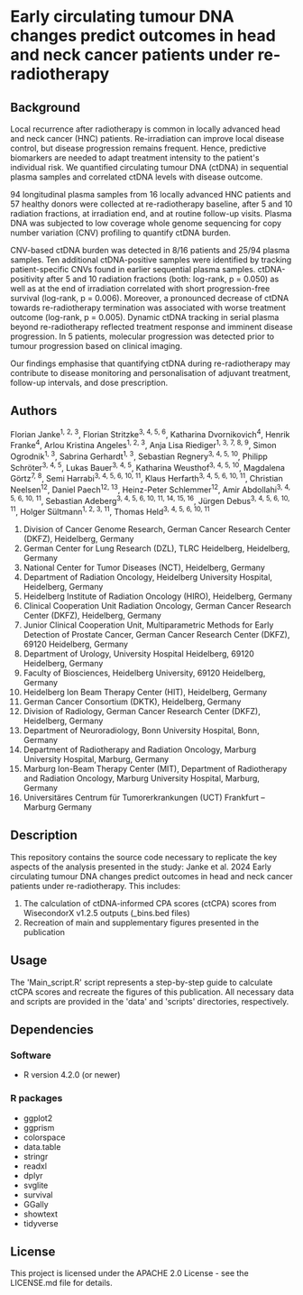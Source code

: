 # Early circulating tumour DNA changes predict outcomes in head and neck cancer patients under re-radiotherapy

## Background
Local recurrence after radiotherapy is common in locally advanced head and neck cancer (HNC) patients. Re-irradiation can improve local disease control, but disease progression remains frequent. Hence, predictive biomarkers are needed to adapt treatment intensity to the patient's individual risk. We quantified circulating tumour DNA (ctDNA) in sequential plasma samples and correlated ctDNA levels with disease outcome.

94 longitudinal plasma samples from 16 locally advanced HNC patients and 57 healthy donors were collected at re-radiotherapy baseline, after 5 and 10 radiation fractions, at irradiation end, and at routine follow-up visits. Plasma DNA was subjected to low coverage whole genome sequencing for copy number variation (CNV) profiling to quantify ctDNA burden.

CNV-based ctDNA burden was detected in 8/16 patients and 25/94 plasma samples. Ten additional ctDNA-positive samples were identified by tracking patient-specific CNVs found in earlier sequential plasma samples. ctDNA-positivity after 5 and 10 radiation fractions (both: log-rank, p = 0.050) as well as at the end of irradiation correlated with short progression-free survival (log-rank, p = 0.006). Moreover, a pronounced decrease of ctDNA towards re-radiotherapy termination was associated with worse treatment outcome (log-rank, p = 0.005). Dynamic ctDNA tracking in serial plasma beyond re-radiotherapy reflected treatment response and imminent disease progression. In 5 patients, molecular progression was detected prior to tumour progression based on clinical imaging.

Our findings emphasise that quantifying ctDNA during re-radiotherapy may contribute to disease monitoring and personalisation of adjuvant treatment, follow-up intervals, and dose prescription.

## Authors
Florian Janke<sup>1, 2, 3</sup>, Florian Stritzke<sup>3, 4, 5, 6</sup>, Katharina Dvornikovich<sup>4</sup>, Henrik Franke<sup>4</sup>, Arlou Kristina Angeles<sup>1, 2, 3</sup>, Anja Lisa Riediger<sup>1, 3, 7, 8, 9</sup>, Simon Ogrodnik<sup>1, 3</sup>, Sabrina Gerhardt<sup>1, 3</sup>, Sebastian Regnery<sup>3, 4, 5, 10</sup>, Philipp Schröter<sup>3, 4, 5</sup>, Lukas Bauer<sup>3, 4, 5</sup>, Katharina Weusthof<sup>3, 4, 5, 10</sup>, Magdalena Görtz<sup>7, 8</sup>, Semi Harrabi<sup>3, 4, 5, 6, 10, 11</sup>, Klaus Herfarth<sup>3, 4, 5, 6, 10, 11</sup>, Christian Neelsen<sup>12</sup>, Daniel Paech<sup>12, 13</sup>, Heinz-Peter Schlemmer<sup>12</sup>, Amir Abdollahi<sup>3, 4, 5, 6, 10, 11</sup>, Sebastian Adeberg<sup>3, 4, 5, 6, 10, 11, 14, 15, 16</sup>, Jürgen Debus<sup>3, 4, 5, 6, 10, 11</sup>, Holger Sültmann<sup>1, 2, 3, 11</sup>, Thomas Held<sup>3, 4, 5, 6, 10, 11</sup>

1. Division of Cancer Genome Research, German Cancer Research Center (DKFZ), Heidelberg, Germany
2. German Center for Lung Research (DZL), TLRC Heidelberg, Heidelberg, Germany
3. National Center for Tumor Diseases (NCT), Heidelberg, Germany
4. Department of Radiation Oncology, Heidelberg University Hospital, Heidelberg, Germany
5. Heidelberg Institute of Radiation Oncology (HIRO), Heidelberg, Germany
6. Clinical Cooperation Unit Radiation Oncology, German Cancer Research Center (DKFZ), Heidelberg, Germany
7. Junior Clinical Cooperation Unit, Multiparametric Methods for Early Detection of Prostate Cancer, German Cancer Research Center (DKFZ), 69120 Heidelberg, Germany
8. Department of Urology, University Hospital Heidelberg, 69120 Heidelberg, Germany
9. Faculty of Biosciences, Heidelberg University, 69120 Heidelberg, Germany
10. Heidelberg Ion Beam Therapy Center (HIT), Heidelberg, Germany
11. German Cancer Consortium (DKTK), Heidelberg, Germany
12. Division of Radiology, German Cancer Research Center (DKFZ), Heidelberg, Germany
13. Department of Neuroradiology, Bonn University Hospital, Bonn, Germany
14. Department of Radiotherapy and Radiation Oncology, Marburg University Hospital, Marburg, Germany
15. Marburg Ion-Beam Therapy Center (MIT), Department of Radiotherapy and Radiation Oncology, Marburg University Hospital, Marburg, Germany
16. Universitäres Centrum für Tumorerkrankungen (UCT) Frankfurt – Marburg Germany


## Description
This repository contains the source code necessary to replicate the key aspects of the analysis presented in the study: Janke et al. 2024 Early circulating tumour DNA changes predict outcomes in head and neck
cancer patients under re-radiotherapy. This includes:
1. The calculation of ctDNA-informed CPA scores (ctCPA) scores from WisecondorX v1.2.5 outputs (_bins.bed files)
2. Recreation of main and supplementary figures presented in the publication

## Usage
The 'Main_script.R' script represents a step-by-step guide to calculate ctCPA scores and recreate the figures of this publication. All necessary data and scripts are provided in the 'data' and 'scripts' directories, respectively.

## Dependencies
### Software
- R version 4.2.0 (or newer)

### R packages
- ggplot2
- ggprism
- colorspace
- data.table
- stringr
- readxl
- dplyr
- svglite
- survival
- GGally
- showtext
- tidyverse

## License
This project is licensed under the APACHE 2.0 License - see the LICENSE.md file for details.

